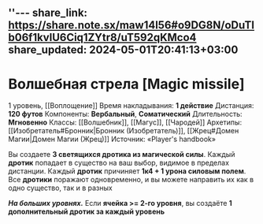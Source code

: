 ''---
share_link: https://share.note.sx/maw14l56#o9DG8N/oDuTIb06f1kvlU6Ciq1ZYtr8/uT592qKMco4
share_updated: 2024-05-01T20:41:13+03:00
---
# Волшебная стрела [Magic missile]
1 уровень, [[Воплощение]]
Время накладывания: **1 действие**
Дистанция: **120 футов**
Компоненты: **Вербальный**, **Соматический**
Длительность: **Мгновенно**
Классы: [[Волшебник]], [[Магус]], [[Чародей]]
Архетипы: [[Изобретатель#Бронник|Бронник (Изобретатель)]], [[Жрец#Домен Магии|Домен Магии (Жрец)]]
Источник: «Player's handbook»

Вы создаете **3 светящихся дротика из магической силы**. Каждый **дротик** попадает в существо на ваш выбор, видимое в пределах дистанции. Каждый **дротик** причиняет **1к4 + 1 урона силовым полем**. Все **дротики** поражают одновременно, и вы можете направить их как в одно существо, так и в разных

**_На больших уровнях._** Если **ячейка >= 2-го уровня**, вы создаёте **1 дополнительный дротик за каждый уровень**